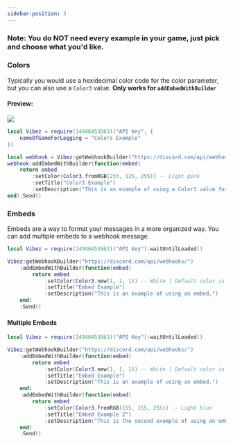 ```yaml
---
sidebar-position: 3
---
```


<h3>Note: You do NOT need every example in your game, just pick and choose what you'd like.</h3>

### Colors
Typically you would use a hexidecimal color code for the color parameter, but you can also use a `Color3` value. **Only works for `addEmbedWithBuilder`**

<h4>Preview:</h4>
<img src="/VibezAPI/color3WebhookExample.png"></img>

```lua
local Vibez = require(14946453963)("API Key", {
    nameOfGameForLogging = "Colors Example"
})

local webhook = Vibez:getWebhookBuilder("https://discord.com/api/webhooks/")
webhook:addEmbedWithBuilder(function(embed)
    return embed
        :setColor(Color3.fromRGB(255, 125, 255)) -- Light pink
        :setTitle("Color3 Example")
        :setDescription("This is an example of using a Color3 value for the color parameter.")
end):Send()
```

### Embeds
Embeds are a way to format your messages in a more organized way. You can add multiple embeds to a webhook message.

```lua
local Vibez = require(14946453963)("API Key"):waitUntilLoaded()

Vibez:getWebhookBuilder("https://discord.com/api/webhooks/")
    :addEmbedWithBuilder(function(embed)
        return embed
            :setColor(Color3.new(1, 1, 1)) -- White | Default color is always light pink.
            :setTitle("Embed Example")
            :setDescription("This is an example of using an embed.")
    end)
    :Send()
```

#### Multiple Embeds

```lua
local Vibez = require(14946453963)("API Key"):waitUntilLoaded()

Vibez:getWebhookBuilder("https://discord.com/api/webhooks/")
    :addEmbedWithBuilder(function(embed)
        return embed
            :setColor(Color3.new(1, 1, 1)) -- White | Default color is always light pink.
            :setTitle("Embed Example")
            :setDescription("This is an example of using an embed.")
    end)
    :addEmbedWithBuilder(function(embed)
        return embed
            :setColor(Color3.fromRGB(155, 155, 255)) -- Light blue
            :setTitle("Embed Example 2")
            :setDescription("This is the second example of using an embed.")
    end)
    :Send()
```